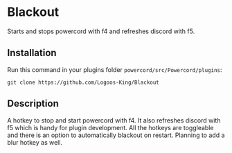 # Blackout

Starts and stops powercord with f4 and refreshes discord with f5.

## Installation

Run this command in your plugins folder `powercord/src/Powercord/plugins`:

    git clone https://github.com/Logoos-King/Blackout

## Description

A hotkey to stop and start powercord with f4. It also refreshes discord with f5 which is handy for plugin development. All the hotkeys are toggleable and there is an option to automatically blackout on restart. Planning to add a blur hotkey as well.
